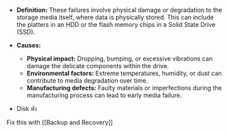 - **Definition:** These failures involve physical damage or degradation to the storage media itself, where data is physically stored. This can include the platters in an HDD or the flash memory chips in a Solid State Drive (SSD).
- **Causes:**
    - **Physical impact:** Dropping, bumping, or excessive vibrations can damage the delicate components within the drive.
    - **Environmental factors:** Extreme temperatures, humidity, or dust can contribute to media degradation over time.
    - **Manufacturing defects:** Faulty materials or imperfections during the manufacturing process can lead to early media failure.

- Disk พัง

Fix this with [[Backup and Recovery]]
